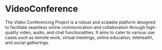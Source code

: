 # VideoConference
The Video Conferencing Project is a robust and scalable platform designed to facilitate seamless online communication and collaboration through high-quality video, audio, and chat functionalities. It aims to cater to various use cases such as remote work, virtual meetings, online education, telehealth, and social gatherings.
